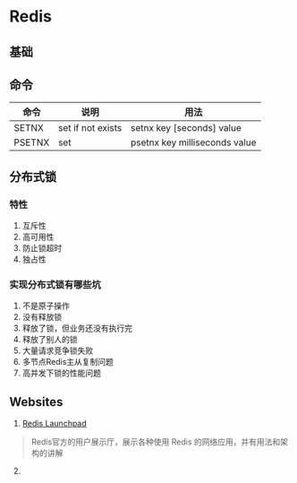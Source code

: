 # Redis

## 基础


## 命令

| 命令   | 说明              | 用法                          |
| ------ | ----------------- | ----------------------------- |
| SETNX  | set if not exists | setnx key [seconds] value     |
| PSETNX | set               | psetnx key milliseconds value |




## 分布式锁

### 特性

1. 互斥性
2. 高可用性
3. 防止锁超时
4. 独占性

### 实现分布式锁有哪些坑
1. 不是原子操作
2. 没有释放锁
3. 释放了锁，但业务还没有执行完
4. 释放了别人的锁
5. 大量请求竞争锁失败
6. 多节点Redis主从复制问题
7. 高并发下锁的性能问题



## Websites

1. [Redis Launchpad](https://launchpad.redis.com/)
> Redis官方的用户展示厅，展示各种使用 Redis 的网络应用，并有用法和架构的讲解
2. 